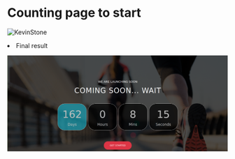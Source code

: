 <h1>Counting page to start</h1>
<img src="https://komarev.com/ghpvc/?username=Counting-page-to-start-KevinStoneTech&color=00FA9A&label=Acessos" alt="KevinStone" />
<p><li>Final result</p>
<img align="center" src="image/Capt.png" />
